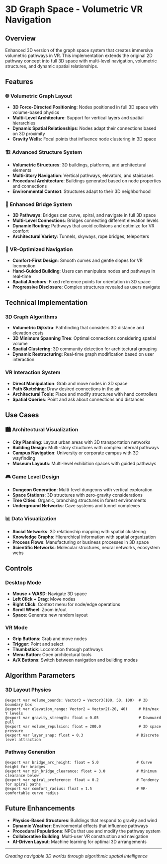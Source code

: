 # 3D Graph Space - Volumetric VR Navigation

## Overview
Enhanced 3D version of the graph space system that creates immersive volumetric pathways in VR. This implementation extends the original 2D pathway concept into full 3D space with multi-level navigation, volumetric structures, and dynamic spatial relationships.

## Features

### 🌐 **Volumetric Graph Layout**
- **3D Force-Directed Positioning**: Nodes positioned in full 3D space with volume-based physics
- **Multi-Level Architecture**: Support for vertical layers and spatial hierarchies
- **Dynamic Spatial Relationships**: Nodes adapt their connections based on 3D proximity
- **Gravity Wells**: Focal points that influence node clustering in 3D space

### 🏗️ **Advanced Structure System**
- **Volumetric Structures**: 3D buildings, platforms, and architectural elements
- **Multi-Story Navigation**: Vertical pathways, elevators, and staircases
- **Procedural Architecture**: Buildings generated based on node properties and connections
- **Environmental Context**: Structures adapt to their 3D neighborhood

### 🌉 **Enhanced Bridge System**
- **3D Pathways**: Bridges can curve, spiral, and navigate in full 3D space
- **Multi-Level Connections**: Bridges connecting different elevation levels
- **Dynamic Routing**: Pathways that avoid collisions and optimize for VR comfort
- **Architectural Variety**: Tunnels, skyways, rope bridges, teleporters

### 🎯 **VR-Optimized Navigation**
- **Comfort-First Design**: Smooth curves and gentle slopes for VR locomotion
- **Hand-Guided Building**: Users can manipulate nodes and pathways in real-time
- **Spatial Anchors**: Fixed reference points for orientation in 3D space
- **Progressive Disclosure**: Complex structures revealed as users navigate

## Technical Implementation

### **3D Graph Algorithms**
- **Volumetric Dijkstra**: Pathfinding that considers 3D distance and elevation costs
- **3D Minimum Spanning Tree**: Optimal connections considering spatial volume
- **Spatial Clustering**: 3D community detection for architectural grouping
- **Dynamic Restructuring**: Real-time graph modification based on user interaction

### **VR Interaction System**
- **Direct Manipulation**: Grab and move nodes in 3D space
- **Path Sketching**: Draw desired connections in the air
- **Architectural Tools**: Place and modify structures with hand controllers
- **Spatial Queries**: Point and ask about connections and distances

## Use Cases

### 🏙️ **Architectural Visualization**
- **City Planning**: Layout urban areas with 3D transportation networks
- **Building Design**: Multi-story structures with complex internal pathways
- **Campus Navigation**: University or corporate campus with 3D wayfinding
- **Museum Layouts**: Multi-level exhibition spaces with guided pathways

### 🎮 **Game Level Design**
- **Dungeon Generation**: Multi-level dungeons with vertical exploration
- **Space Stations**: 3D structures with zero-gravity considerations
- **Tree Cities**: Organic, branching structures in forest environments
- **Underground Networks**: Cave systems and tunnel complexes

### 📊 **Data Visualization**
- **Social Networks**: 3D relationship mapping with spatial clustering
- **Knowledge Graphs**: Hierarchical information with spatial organization
- **Process Flows**: Manufacturing or business processes in 3D space
- **Scientific Networks**: Molecular structures, neural networks, ecosystem webs

## Controls

### **Desktop Mode**
- **Mouse + WASD**: Navigate 3D space
- **Left Click + Drag**: Move nodes
- **Right Click**: Context menu for node/edge operations
- **Scroll Wheel**: Zoom in/out
- **Space**: Generate new random layout

### **VR Mode**
- **Grip Buttons**: Grab and move nodes
- **Trigger**: Point and select
- **Thumbstick**: Locomotion through pathways
- **Menu Button**: Open architectural tools
- **A/X Buttons**: Switch between navigation and building modes

## Algorithm Parameters

### **3D Layout Physics**
```gdscript
@export var volume_bounds: Vector3 = Vector3(100, 50, 100)  # 3D boundary box
@export var elevation_range: Vector2 = Vector2(-20, 40)     # Min/max Y levels
@export var gravity_strength: float = 0.05                  # Downward pull
@export var volume_repulsion: float = 200.0                 # 3D space pressure
@export var layer_snap: float = 0.3                        # Discrete level attraction
```

### **Pathway Generation**
```gdscript
@export var bridge_arc_height: float = 5.0                 # Curve height for bridges
@export var min_bridge_clearance: float = 3.0              # Minimum clearance below
@export var spiral_preference: float = 0.2                 # Tendency for spiral paths
@export var comfort_radius: float = 1.5                    # VR-comfortable curve radius
```

## Future Enhancements

- **Physics-Based Structures**: Buildings that respond to gravity and wind
- **Dynamic Weather**: Environmental effects that influence pathways
- **Procedural Populations**: NPCs that use and modify the pathway system
- **Collaborative Building**: Multi-user VR construction and navigation
- **AI-Driven Layout**: Machine learning for optimal 3D arrangements

---

*Creating navigable 3D worlds through algorithmic spatial intelligence*

